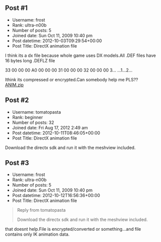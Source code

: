 ## Post #1
- Username: frost
- Rank: ultra-n00b
- Number of posts: 5
- Joined date: Sun Oct 11, 2009 10:40 pm
- Post datetime: 2012-10-03T09:29:54+00:00
- Post Title: DirectX animation file

I think its a dx file because whole game uses DX models.All .DEF files have 16 bytes long .DEFLZ file

33 00 00 00 A0 00 00 00 31 00 00 00 32 00 00 00            3... ...1...2...


Ithink its compressed or encrypted.Can somebody help me PLS??  
[ANIM.zip](https://xentaxbackup.github.io/file/5873_ANIM.zip)
## Post #2
- Username: tomatopasta
- Rank: beginner
- Number of posts: 32
- Joined date: Fri Aug 17, 2012 2:49 am
- Post datetime: 2012-10-11T08:46:05+00:00
- Post Title: DirectX animation file

Download the directx sdk and run it with the meshview included.
## Post #3
- Username: frost
- Rank: ultra-n00b
- Number of posts: 5
- Joined date: Sun Oct 11, 2009 10:40 pm
- Post datetime: 2012-10-12T16:56:36+00:00
- Post Title: DirectX animation file

> Reply from tomatopasta
>
> Download the directx sdk and run it with the meshview included.

that doesnt help.File is encrypted/converted or something...and file contains only IK animation data.
